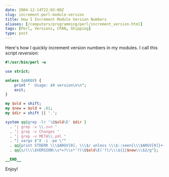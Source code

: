 ```yaml
--- 
date: 2004-12-14T22:03:00Z
slug: increment-perl-module-version
title: How I Increment Module Version Numbers
aliases: [/computers/programming/perl/increment_version.html]
tags: [Perl, Versions, CPAN, Shipping]
type: post
---
```


Here's how I quickly increment version numbers in my modules. I call this script
*reversion*:

``` perl
#!/usr/bin/perl -w

use strict;

unless (@ARGV) {
    print "  Usage: $0 version\n\n";
    exit;
}

my $old = shift;
my $new = $old + .01;
my $dir = shift || '.';

system qq{grep -lr '\Q$old\E' $dir }
  . '| grep -v \\.svn '
  . '| grep -v Changes '
  . '| grep -v META\\.yml '
  . "| xargs $^X -i -pe \""
  . qq{print STDERR \\\$ARGV[0], \\\$/ unless \\\$::seen{\\\$ARGV[0]}++;}
  . qq{s/(\\\$VERSION\\s*=?\\s*'?)\Q$old\E('?)/\\\${1}$new\\\$2/g"};

__END__
```

Enjoy!
